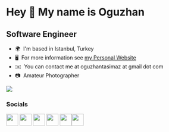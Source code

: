 Hey 👋 My name is Oguzhan
=======================================================================================================================================

Software Engineer
-----------------

* 🌍  I'm based in Istanbul, Turkey
* 🖥️  For more information see [my Personal Website](http://oguzhantasimaz.com)
* ✉️  You can contact me at oguzhantasimaz at gmail dot com
* 📷  Amateur Photographer

<a href="https://www.twitter.com/oguztz" target="_blank" rel="noreferrer"><img
src="https://img.shields.io/twitter/follow/oguztz?logo=twitter&style=for-the-badge&color=0891b2&labelColor=1c1917"
/></a>

### Socials

<p align="left"> <a href="https://www.github.com/oguzhantasimaz" target="_blank" rel="noreferrer"><img src="https://raw.githubusercontent.com/danielcranney/readme-generator/main/public/icons/socials/github.svg" width="32" height="32" /></a> <a href="http://www.instagram.com/oguzraw" target="_blank" rel="noreferrer"><img src="https://raw.githubusercontent.com/danielcranney/readme-generator/main/public/icons/socials/instagram.svg" width="32" height="32" /></a> <a href="https://www.linkedin.com/in/oguzhantasimaz" target="_blank" rel="noreferrer"><img src="https://raw.githubusercontent.com/danielcranney/readme-generator/main/public/icons/socials/linkedin.svg" width="32" height="32" /></a> <a href="https://www.twitter.com/oguztz" target="_blank" rel="noreferrer"><img src="https://raw.githubusercontent.com/danielcranney/readme-generator/main/public/icons/socials/twitter.svg" width="32" height="32" /></a> <a href="https://www.twitch.tv/oguzta" target="_blank" rel="noreferrer"><img src="https://raw.githubusercontent.com/danielcranney/readme-generator/main/public/icons/socials/twitch.svg" width="32" height="32" /></a><a href="https://www.unsplash.com/oguzhantasimaz" target="_blank" rel="noreferrer"><img src="https://upload.wikimedia.org/wikipedia/commons/thumb/e/ed/Logo_of_Unsplash.svg/1200px-Logo_of_Unsplash.svg.png" width="32" height="32" /></a></p>
